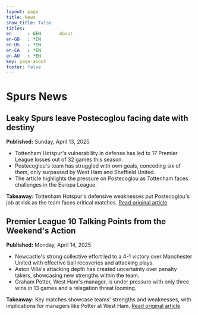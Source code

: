 ```yaml
---
layout: page
title: News
show_title: false
titles:
en      : &EN       About
en-GB   : *EN
en-US   : *EN
en-CA   : *EN
en-AU   : *EN
key: page-about
footer: false
---
```



# Spurs News

## Leaky Spurs leave Postecoglou facing date with destiny
**Published:** Sunday, April 13, 2025

- Tottenham Hotspur's vulnerability in defense has led to 17 Premier League losses out of 32 games this season.
- Postecoglou's team has struggled with own goals, conceding six of them, only surpassed by West Ham and Sheffield United.
- The article highlights the pressure on Postecoglou as Tottenham faces challenges in the Europa League.

**Takeaway:** Tottenham Hotspur's defensive weaknesses put Postecoglou's job at risk as the team faces critical matches. 
[Read original article](https://www.bbc.com/sport/football/articles/c0jz42d8442o)

## Premier League 10 Talking Points from the Weekend's Action
**Published:** Monday, April 14, 2025

- Newcastle's strong collective effort led to a 4-1 victory over Manchester United with effective ball recoveries and attacking plays.
- Aston Villa's attacking depth has created uncertainty over penalty takers, showcasing new strengths within the team.
- Graham Potter, West Ham's manager, is under pressure with only three wins in 13 games and a relegation threat looming.

**Takeaway:** Key matches showcase teams' strengths and weaknesses, with implications for managers like Potter at West Ham.
[Read original article](https://www.theguardian.com/football/2025/apr/14/premier-league-10-talking-points-from-the-weekends-action)

